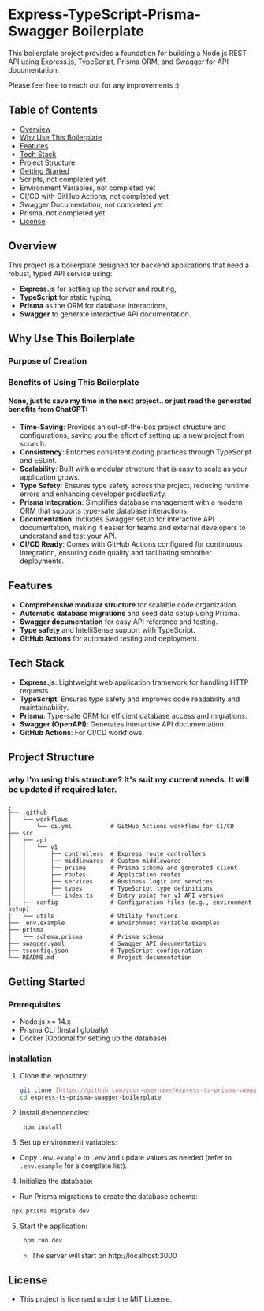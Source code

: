 # Express-TypeScript-Prisma-Swagger Boilerplate

This boilerplate project provides a foundation for building a Node.js REST API using Express.js, TypeScript, Prisma ORM, and Swagger for API documentation.

   Please feel free to reach out for any improvements :)
## Table of Contents

- [Overview](#overview)
- [Why Use This Boilerplate](#why-use-this-boilerplate)
- [Features](#features)
- [Tech Stack](#tech-stack)
- [Project Structure](#project-structure)
- [Getting Started](#getting-started)
- Scripts, not completed yet
- Environment Variables, not completed yet
- CI/CD with GitHub Actions, not completed yet
- Swagger Documentation, not completed yet
- Prisma, not completed yet
- [License](#license)

## Overview

This project is a boilerplate designed for backend applications that need a robust, typed API service using:
- **Express.js** for setting up the server and routing,
- **TypeScript** for static typing,
- **Prisma** as the ORM for database interactions,
- **Swagger** to generate interactive API documentation.

## Why Use This Boilerplate

### Purpose of Creation


### Benefits of Using This Boilerplate
#### None, just to save my time in the next project.. or just read the generated benefits from ChatGPT:

- **Time-Saving**: Provides an out-of-the-box project structure and configurations, saving you the effort of setting up a new project from scratch.
- **Consistency**: Enforces consistent coding practices through TypeScript and ESLint.
- **Scalability**: Built with a modular structure that is easy to scale as your application grows.
- **Type Safety**: Ensures type safety across the project, reducing runtime errors and enhancing developer productivity.
- **Prisma Integration**: Simplifies database management with a modern ORM that supports type-safe database interactions.
- **Documentation**: Includes Swagger setup for interactive API documentation, making it easier for teams and external developers to understand and test your API.
- **CI/CD Ready**: Comes with GitHub Actions configured for continuous integration, ensuring code quality and facilitating smoother deployments.

## Features

- **Comprehensive modular structure** for scalable code organization.
- **Automatic database migrations** and seed data setup using Prisma.
- **Swagger documentation** for easy API reference and testing.
- **Type safety** and IntelliSense support with TypeScript.
- **GitHub Actions** for automated testing and deployment.

## Tech Stack

- **Express.js**: Lightweight web application framework for handling HTTP requests.
- **TypeScript**: Ensures type safety and improves code readability and maintainability.
- **Prisma**: Type-safe ORM for efficient database access and migrations.
- **Swagger (OpenAPI)**: Generates interactive API documentation.
- **GitHub Actions**: For CI/CD workflows.

## Project Structure
### why I'm using this structure? It's suit my current needs. It will be updated if required later.
```plaintext
.
├── .github
│   └── workflows
│       └── ci.yml           # GitHub Actions workflow for CI/CD
├── src
│   ├── api
│   │   └── v1
│   │       ├── controllers  # Express route controllers
│   │       ├── middlewares  # Custom middlewares
│   │       ├── prisma       # Prisma schema and generated client
│   │       ├── routes       # Application routes
│   │       ├── services     # Business logic and services
│   │       ├── types        # TypeScript type definitions
│   │       └── index.ts     # Entry point for v1 API version
│   ├── config               # Configuration files (e.g., environment setup)
│   └── utils                # Utility functions
├── .env.example             # Environment variable examples
├── prisma
│   └── schema.prisma        # Prisma schema
├── swagger.yaml             # Swagger API documentation
├── tsconfig.json            # TypeScript configuration
└── README.md                # Project documentation
```
## Getting Started
### Prerequisites
- Node.js >= 14.x
- Prisma CLI (Install globally)
- Docker (Optional for setting up the database)

### Installation

1. Clone the repository:

   ```bash
   git clone [https://github.com/your-username/express-ts-prisma-swagger-boilerplate.git](https://github.com/your-username/express-ts-prisma-swagger-boilerplate.git)
   cd express-ts-prisma-swagger-boilerplate
   ```

2. Install dependencies:

   ```bash
    npm install
   ```
   
3. Set up environment variables:
  - Copy ```.env.example``` to ```.env``` and update values as needed (refer to ```.env.example``` for a complete list).

4. Initialize the database:
  - Run Prisma migrations to create the database schema:
   ```bash
    npx prisma migrate dev
   ```
5. Start the application:

   ```bash
    npm run dev
   ```
   - The server will start on http://localhost:3000
  
## License
- This project is licensed under the MIT License.
